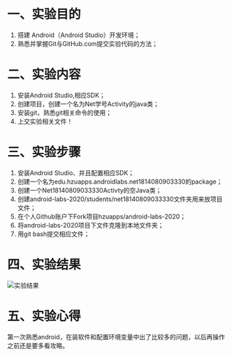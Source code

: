 # 一、实验目的

1. 搭建 Android（Android Studio）开发环境；
2. 熟悉并掌握Git与GitHub.com提交实验代码的方法；

# 二、实验内容

1. 安装Android Studio,相应SDK；
2. 创建项目，创建一个名为Net学号Activity的java类；
3. 安装git，熟悉git相关命令的使用；
4. 上交实验相关文件！

# 三、实验步骤

1. 安装Android Studio、并且配置相应SDK；
2. 创建一个名为edu.hzuapps.androidlabs.net1814080903330的package；
3. 创建一个Net18140809033330Activty的空Java类；
4. 创建android-labs-2020/students/net18140809033330文件夹用来放项目文件；
5. 在个人Github账户下Fork项目hzuapps/android-labs-2020；
6. 将android-labs-2020项目下文件克隆到本地文件夹；
7. 用git bash提交相应文件；

# 四、实验结果
 ![实验结果](https://github.com/Heheheheyirong/android-labs-2020/blob/master/students/net1814080903330/net1814080903330.jpg?raw=true)

# 五、实验心得

第一次熟悉android，在装软件和配置环境变量中出了比较多的问题，以后再操作之前还是要多看攻略。

